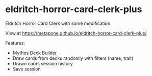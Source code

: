 # eldritch-horror-card-clerk-plus
Eldritch Horror Card Clerk with some modification.

View at https://metapone.github.io/eldritch-horror-card-clerk-plus/

Features:
- Mythos Deck Builder
- Draw cards from decks randomly with filters (name, trait)
- Drawn cards session history
- Save session
